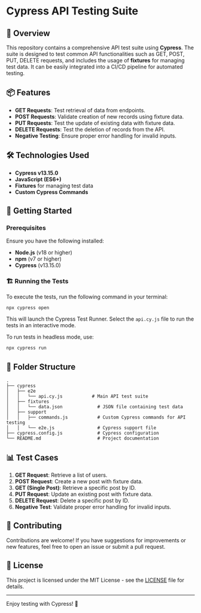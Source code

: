 # Cypress API Testing Suite

## 🚀 Overview

This repository contains a comprehensive API test suite using **Cypress**. The suite is designed to test common API functionalities such as GET, POST, PUT, DELETE requests, and includes the usage of **fixtures** for managing test data. It can be easily integrated into a CI/CD pipeline for automated testing.

## 📦 Features

- **GET Requests**: Test retrieval of data from endpoints.
- **POST Requests**: Validate creation of new records using fixture data.
- **PUT Requests**: Test the update of existing data with fixture data.
- **DELETE Requests**: Test the deletion of records from the API.
- **Negative Testing**: Ensure proper error handling for invalid inputs.

## 🛠️ Technologies Used

- **Cypress v13.15.0**
- **JavaScript (ES6+)**
- **Fixtures** for managing test data
- **Custom Cypress Commands**

## 🔧 Getting Started

### Prerequisites

Ensure you have the following installed:

- **Node.js** (v18 or higher)
- **npm** (v7 or higher)
- **Cypress** (v13.15.0)

### 🏗️ Running the Tests

To execute the tests, run the following command in your terminal:

```bash
npx cypress open
```

This will launch the Cypress Test Runner. Select the `api.cy.js` file to run the tests in an interactive mode.

To run tests in headless mode, use:

```bash
npx cypress run
```

## 📂 Folder Structure

```
.
├── cypress
│   ├── e2e
│   │   └── api.cy.js           # Main API test suite
│   ├── fixtures
│   │   └── data.json             # JSON file containing test data
│   ├── support
│   │   ├── commands.js           # Custom Cypress commands for API testing
│   │   └── e2e.js                # Cypress support file
├── cypress.config.js             # Cypress configuration
└── README.md                     # Project documentation
```

## 📊 Test Cases

1. **GET Request**: Retrieve a list of users.
2. **POST Request**: Create a new post with fixture data.
3. **GET (Single Post)**: Retrieve a specific post by ID.
4. **PUT Request**: Update an existing post with fixture data.
5. **DELETE Request**: Delete a specific post by ID.
6. **Negative Test**: Validate proper error handling for invalid inputs.

## 🤝 Contributing

Contributions are welcome! If you have suggestions for improvements or new features, feel free to open an issue or submit a pull request.

## 📜 License

This project is licensed under the MIT License - see the [LICENSE](LICENSE) file for details.

---

Enjoy testing with Cypress! 🎉
